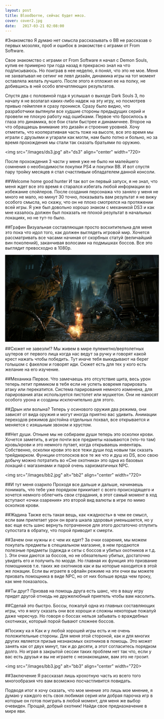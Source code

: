 ```yaml
---
layout: post
title: Bloodborne, сейчас будет мясо.
cover: cover2.jpg
date:   2017-03-21 02:08:00
---
```



#Знакомство
Я думаю нет смысла рассказывать о BB не рассказав о первых мозолях, проб и ошибок в знакомстве с играми от From Software.

Свое знакомство с играми от From Software я начал c Demon Souls, купив ее примерно три года назад я прекрасно знал на что подписываюсь. Но поиграв в нее неделю, я понял, что это не мое. Меня не захватывал не сетинг не левл дизайн, динамика игры на тот момент оставляла желать лучшего. После этого я отложил ее на полку, не добившись в ней особо впечатляющих результатов.

Спустя два с половиной года я услышал о выходе Dark Souls 3, по началу я не возлагал каких-либо надеж на эту игру, но посмотрев привью геймплея я сразу проникся. Сразу было видно, что разработчики вытянули все худшие стороны предыдущих серий и провели не плохую работу над ошибками. Первое что бросилось в глаза это динамика, все бои стали быстрее и динамичнее. Второе на что обращаешь внимание это дизайн и строение уровней. Хочу отметить, что кооперативная часть тоже на высоте, все это время мы играли с друзьями и угарали как могли, нам было потно и больно, но за время прохождения мы стали так сказать братьями по оружию.


<img src="/images/ds3.jpg" alt="ds3" align="center" width="720>

После прохождения 3 части у меня уже не было ни малейшего сомнения о необходимости покупки PS4 и покупки BB. И вот спустя пару тройку месяцев я стал счастливым обладателем данной консоли.

##Welcome home good hunter
И так вот он первый запуск, я не знал, что меня ждет все это время я старался избегать любой информации во избежание спойлеров. После создания персонажа что заняло у меня не много не мало, но минут 30 точно, показывать вам результат я не вижу особого смысла, но скажу, что он не плохо смотрелся на протяжении всей игры.
Я уже был довольно хорошо знаком с механикой DS3 и как мне казалось должен был показать не плохой результат в начальных локациях, но не тут-то было.

##Графин
Визуальная составляющая просто восхитительна для меня это пока что идол того, как должен выглядеть игровой мир. Хочется рассматривать все часами начиная от скорбных статуй (величайший вин поколений), заканчивая волосами на подмышках боссов. Все это выглядит превосходно в 1080p.

<img src="/images/bb1.jpg" alt="bb1" align="center" width="720">

##Сюжет не завезли!?
Мы живем в мире пулеметно/вертолетных шутеров от первого лица когда нас ведут за ручку и говорят какой крест нажать чтобы победить. Тут иначе тебя выкидывают на берег голышом с факелом и говорят иди. Сюжет есть для тех у кого есть желание на его изучение.  

##Механика
 Первое. Что замечаешь это отсутствие щита, весь урон теперь летит прямиком в тебя если не успеть вовремя парировать атаку или перекатится. Система парирования немного изменена, для парирования атак используется пистолет или мушкетон. Они не наносят особого урона и созданы исключительно для этого.

##Дрын или волына?
Теперь у осинового оружия два режима, они зависят от вида оружия и могут иногда приятно вас удивить. Анимации переходов режимов достойна отдельных похвал, все открывается и меняется с изяшьным звоном и хрустом.

##Нет души.
Отныне мы не собираем души теперь это осколки крови. Хочется заметить, в игре почти все предметы называются (что-то там) кровь/крови и это немного путает, когда открываешь инвентарь. Собственно, осколки крови это все тежи души под новым так сказать трейдмарком. Функции отголосков все те же что и душ из DS, всю свою добычу можно потратить во «Сне охотника» это одна из базовых локаций с магазинами и парой очень харизматичных NPC.

<img src="/images/bb2.jpg" alt="bb2" align="center" width="720>



##И тут меня озарило
Проходя все дальше и дальше, начинаешь понимать, что тебе уже порядком прикипает с всего происходящего и хочется немного облегчить свои страдания, в этот самый момент в ход вступают «очки озарения» это второй вид валюты в игре по мимо осколков крови.

##Жадина
Также есть такая вещь, как «жадность» в чем ее смысл, если вам прилетает урон он врага шкала здоровья уменьшается, но у вас еще есть шанс вернуть потраченное для этого достаточно отлупить супостата в обратку, что порой приводит к смерти.

##Зачем они нужны и с чем их едят?
За очки озарения, мы можем покупать предметы в специальном магазине, в нем продаются полезные предметы (одежда и сеты с боссов и убитых охотников и т.д. ).
Эти очки даются за боссов, но не обязательно убитых, достаточно увидеть его и получить по морде. Но главная их функция это призвание помощников т.е. таких же охотников как и вы которые находится в этой же локации. Если вы играете в офлайн режиме на эти очки вы можете призвать помощника в виде NPC, но от них больше вреда чем проку, как мне показалось.

##Ты друг?
Призвав на помощь друга есть шанс, что в вашу игру придет другой отнюдь не дружелюбный приятель чтобы вам насолить.  

##Сделай это быстро.
Боссы, пожалуй одна из главных составляющих игры, что я могу сказать они все хороши и сложны некоторые пожалуй даже чересчур. Но говоря о боссах нельзя забывать о враждебных охотниках, который порой бывают сложнее боссов.

#Посижу ка я
Как и у любой хорошей игры есть и не очень положительные стороны. Для меня этой стороной, как и для многих других является призыв незнакомых охотников в помощь.
Это может занять как от двух минут, так и до десяти, а этот согласитесь порядком долго. Но играя в закрытой сессии таких проблем нет так что, если у вас есть друзья и вы не играете с незнакомцами, вам это не грозит.


<img src="/images/bb3.jpg" alt="bb3" align="center" width="720>

##Заключение
Я рассказал лишь крохотную часть из всего того многообразия что вам возможно посчастливится повидать.

Подводя итог я хочу сказать, что мое мнение это лишь мое мнение, я думаю у каждого есть своя любимая серия или добрая парочка игр в которые он готов поиграть в любой момент, для меня же выбор очевиден.
Прощай, добрый охотник! Найди свое предназначение в мире яви.

